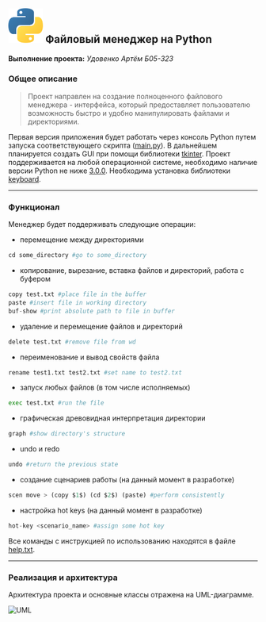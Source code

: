 ## <img src="assets/python_logo.png" alt="drawing" width="70"/> Файловый менеджер на Python

__Выполнение проекта:__ _Удовенко Артём Б05-323_
### Общее описание
>Проект направлен на создание полноценного файлового менеджера - интерфейса, который предоставляет пользователю возможность быстро и удобно манипулировать файлами и директориями.
>
Первая версия приложения будет работать через консоль Python путем запуска соответствующего скрипта ([main.py](main.py)). В дальнейшем планируется создать GUI при помощи библиотеки [tkinter](https://docs.python.org/3/library/tkinter.html). Проект поддерживается на любой операционной системе, необходимо наличие версии Python не ниже [3.0.0](https://www.python.org/downloads/release/python-300/). Необходима установка библиотеки [keyboard](https://thepythoncode.com/article/control-keyboard-python).
******
### Функционал
Менеджер будет поддерживать следующие операции:
- перемещение между директориями
```python
cd some_directory #go to some_directory
```
- копирование, вырезание, вставка файлов и директорий, работа с буфером
```python
copy test.txt #place file in the buffer
paste #insert file in working directory
buf-show #print absolute path to file in buffer
```
- удаление и перемещение файлов и директорий
```python
delete test.txt #remove file from wd
```
- переименование и вывод свойств файла
```python
rename test1.txt test2.txt #set name to test2.txt
```
- запуск любых файлов (в том числе исполняемых)
```python
exec test.txt #run the file
```
- графическая древовидная интерпретация директории
```python
graph #show directory's structure
```
- undo и redo
```python
undo #return the previous state
```
- создание сценариев работы (на данный момент в разработке)
```python
scen move > (copy $1$) (cd $2$) (paste) #perform consistently
```
- настройка hot keys (на данный момент в разработке)
```python
hot-key <scenario_name> #assign some hot key
```
Все команды с инструкцией по использованию находятся в файле [help.txt](docs/help.txt).
******
### Реализация и архитектура
Архитектура проекта и основные классы отражена на UML-диаграмме.

![UML](assets/UML-diagram_classes.bmp)


